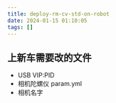 ```yaml
---
title: deploy-rm-cv-std-on-robot
date: 2024-01-15 01:10:05
tags: []
---
```

## 上新车需要改的文件

- USB VIP:PID
- 相机陀螺仪 param.yml
- 相机名字

